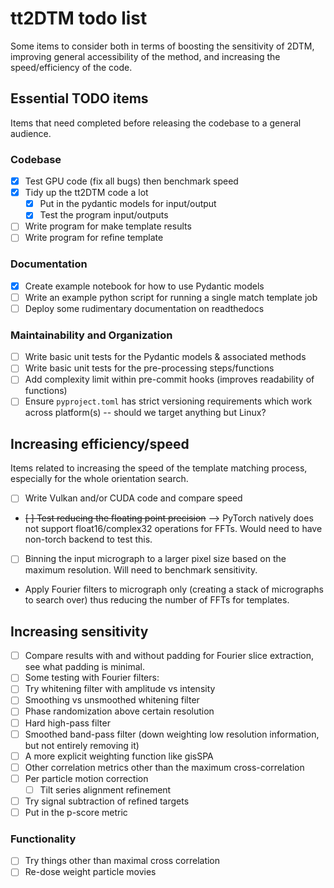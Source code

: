 # tt2DTM todo list

Some items to consider both in terms of boosting the sensitivity of 2DTM, improving general accessibility of the method, and increasing the speed/efficiency of the code.

## Essential TODO items

Items that need completed before releasing the codebase to a general audience.

### Codebase
- [x] Test GPU code (fix all bugs) then benchmark speed
- [x] Tidy up the tt2DTM code a lot
  - [x] Put in the pydantic models for input/output
  - [x] Test the program input/outputs
- [ ] Write program for make template results
- [ ] Write program for refine template

### Documentation
 - [x] Create example notebook for how to use Pydantic models
 - [ ] Write an example python script for running a single match template job
 - [ ] Deploy some rudimentary documentation on readthedocs

### Maintainability and Organization
 - [ ] Write basic unit tests for the Pydantic models & associated methods
 - [ ] Write basic unit tests for the pre-processing steps/functions
 - [ ] Add complexity limit within pre-commit hooks (improves readability of functions)
 - [ ] Ensure `pyproject.toml` has strict versioning requirements which work across platform(s) -- should we target anything but Linux?

## Increasing efficiency/speed

 Items related to increasing the speed of the template matching process, especially for the whole orientation search.
 - [ ] Write Vulkan and/or CUDA code and compare speed 
- ~~[ ] Test reducing the floating point precision~~ --> PyTorch natively does not support float16/complex32 operations for FFTs. Would need to have non-torch backend to test this.
 - [ ] Binning the input micrograph to a larger pixel size based on the maximum resolution. Will need to benchmark sensitivity.
 - Apply Fourier filters to micrograph only (creating a stack of micrographs to search over) thus reducing the number of FFTs for templates.

## Increasing sensitivity
 - [ ] Compare results with and without padding for Fourier slice extraction, see what padding is minimal.
 - [ ] Some testing with Fourier filters:
  - [ ] Try whitening filter with amplitude vs intensity
  - [ ] Smoothing vs unsmoothed whitening filter
  - [ ] Phase randomization above certain resolution
  - [ ] Hard high-pass filter
  - [ ] Smoothed band-pass filter (down weighting low resolution information, but not entirely removing it)
  - [ ] A more explicit weighting function like gisSPA
- [ ] Other correlation metrics other than the maximum cross-correlation
- [ ] Per particle motion correction 
  - [ ] Tilt series alignment refinement
- [ ] Try signal subtraction of refined targets
- [ ] Put in the p-score metric

### Functionality
- [ ] Try things other than maximal cross correlation
- [ ] Re-dose weight particle movies
